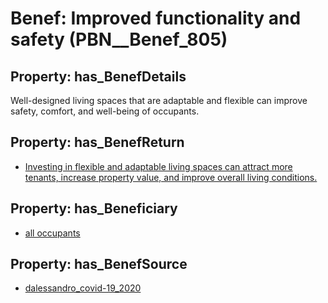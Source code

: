 # Benef: __Improved functionality and safety__ (PBN__Benef_805)

## Property: has_BenefDetails

Well-designed living spaces that are adaptable and flexible can improve safety, comfort, and well-being of occupants.

## Property: has_BenefReturn

* [Investing in flexible and adaptable living spaces can attract more tenants, increase property value, and improve overall living conditions.](../BenefReturn/PBN__BenefReturn_874)

## Property: has_Beneficiary

* [all occupants](../Stakeholder/PBN__Stakeholder_328)

## Property: has_BenefSource

* [dalessandro_covid-19_2020](../Article/PBN__Article_161)

